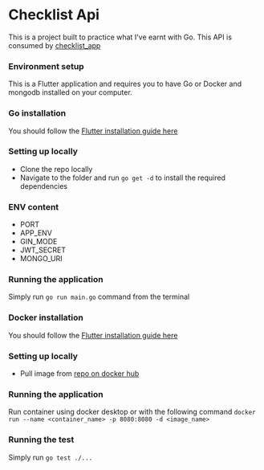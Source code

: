 # Checklist Api

This is a project built to practice what I've earnt with Go. This API is consumed by [checklist_app](https://github.com/o-ifeanyi/checklist/tree/master/checklist_app)

### Environment setup
This is a Flutter application and requires you to have Go or Docker and mongodb installed on your computer.

### Go installation
You should follow the [Flutter installation guide here](https://flutter.dev/docs/get-started/install)

### Setting up locally 
- Clone the repo locally
- Navigate to the folder and run `go get -d` to install the required dependencies

### ENV content 
- PORT
- APP_ENV
- GIN_MODE
- JWT_SECRET
- MONGO_URI

### Running the application
Simply run `go run main.go` command from the terminal

### Docker installation
You should follow the [Flutter installation guide here](https://flutter.dev/docs/get-started/install)

### Setting up locally
- Pull image from [repo on docker hub](https://hub.docker.com/repository/docker/oifeanyi/checklist_api)

### Running the application
Run container using docker desktop or with the following command `docker run --name <container_name> -p 8080:8080 -d <image_name>`

### Running the test
Simply run `go test ./...`
